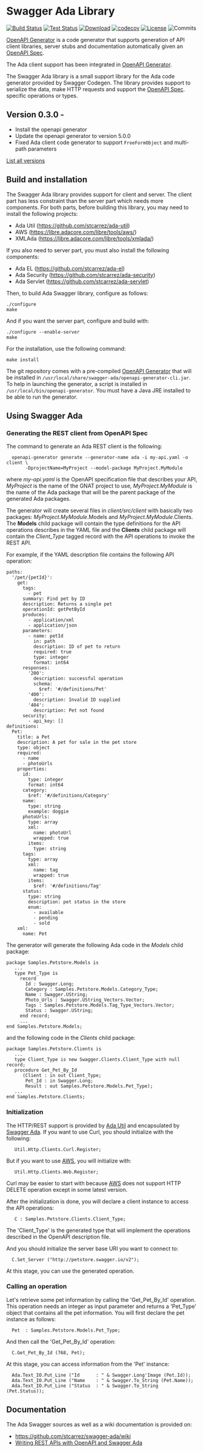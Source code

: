 # Swagger Ada Library

[![Build Status](https://img.shields.io/jenkins/s/http/jenkins.vacs.fr/Bionic-Ada-Swagger.svg)](https://jenkins.vacs.fr/job/Bionic-Ada-Swagger/)
[![Test Status](https://img.shields.io/jenkins/t/http/jenkins.vacs.fr/Bionic-Ada-Swagger.svg)](https://jenkins.vacs.fr/job/Bionic-Ada-Swagger/)
[![Download](https://img.shields.io/badge/download-0.1.0-brightgreen.svg)](http://download.vacs.fr/swagger-ada/swagger-ada-0.1.0.tar.gz)
[![codecov](https://codecov.io/gh/stcarrez/swagger-ada/branch/master/graph/badge.svg)](https://codecov.io/gh/stcarrez/swagger-ada)
[![License](https://img.shields.io/badge/license-APACHE2-blue.svg)](LICENSE)
![Commits](https://img.shields.io/github/commits-since/stcarrez/swagger-ada/0.1.0.svg)

[OpenAPI Generator](https://github.com/OpenAPITools/openapi-generator) is a code generator that supports generation of
API client libraries, server stubs and documentation automatically
given an [OpenAPI Spec](https://github.com/OAI/OpenAPI-Specification).

The Ada client support has been integrated in [OpenAPI Generator](https://github.com/OpenAPITools/openapi-generator).

The Swagger Ada library is a small support library for the Ada code generator
provided by Swagger Codegen.  The library provides support to serialize the data,
make HTTP requests and support the [OpenAPI Spec](https://github.com/OAI/OpenAPI-Specification).
specific operations or types.

## Version 0.3.0 -

- Install the openapi generator
- Update the openapi generator to version 5.0.0
- Fixed Ada client code generator to support `FreeFormObject` and multi-path parameters

[List all versions](https://github.com/stcarrez/swagger-ada/blob/master/NEWS.md)

## Build and installation

The Swagger Ada library provides support for client and server.  The client part has
less constraint than the server part which needs more components.  For both parts,
before building this library, you may need to install the following projects:

* Ada Util      (https://github.com/stcarrez/ada-util)
* AWS      (https://libre.adacore.com/libre/tools/aws/)
* XMLAda   (https://libre.adacore.com/libre/tools/xmlada/)

If you also need to server part, you must also install the following components:

* Ada EL        (https://github.com/stcarrez/ada-el)
* Ada Security  (https://github.com/stcarrez/ada-security)
* Ada Servlet   (https://github.com/stcarrez/ada-servlet)

Then, to build Ada Swagger library, configure as follows:
```
./configure
make
```

And if you want the server part, configure and build with:
```
./configure --enable-server
make
```

For the installation, use the following command:
```
make install
```

The git repository comes with a pre-compiled [OpenAPI Generator](https://github.com/OpenAPITools/openapi-generator)
that will be installed in `/usr/local/share/swagger-ada/openapi-generator-cli.jar`.  To help in launching the
generator, a script is installed in `/usr/local/bin/openapi-generator`.  You must have a Java JRE installed
to be able to run the generator.

## Using Swagger Ada

### Generating the REST client from OpenAPI Spec

The command to generate an Ada REST client is the following:
```
  openapi-generator generate --generator-name ada -i my-api.yaml -o client \
       -DprojectName=MyProject --model-package MyProject.MyModule
```
where *my-api.yaml* is the OpenAPI specification file that describes your API,
*MyProject* is the name of the GNAT project to use,
*MyProject.MyModule* is the name of the Ada package that will be the parent
package of the generated Ada packages.

The generator will create several files in *client/src/client* with basically
two packages: *MyProject.MyModule*.Models and *MyProject.MyModule*.Clients.
The **Models** child package will contain the type definitions for the
API operations describes in the YAML file and the **Clients** child package
will contain the *Client_Type* tagged record with the API operations to
invoke the REST API.

For example, if the YAML description file contains the following API
operation:
```
paths:
  '/pet/{petId}':
    get:
      tags:
        - pet
      summary: Find pet by ID
      description: Returns a single pet
      operationId: getPetById
      produces:
        - application/xml
        - application/json
      parameters:
        - name: petId
          in: path
          description: ID of pet to return
          required: true
          type: integer
          format: int64
      responses:
        '200':
          description: successful operation
          schema:
            $ref: '#/definitions/Pet'
        '400':
          description: Invalid ID supplied
        '404':
          description: Pet not found
      security:
        - api_key: []
definitions:
  Pet:
    title: a Pet
    description: A pet for sale in the pet store
    type: object
    required:
      - name
      - photoUrls
    properties:
      id:
        type: integer
        format: int64
      category:
        $ref: '#/definitions/Category'
      name:
        type: string
        example: doggie
      photoUrls:
        type: array
        xml:
          name: photoUrl
          wrapped: true
        items:
          type: string
      tags:
        type: array
        xml:
          name: tag
          wrapped: true
        items:
          $ref: '#/definitions/Tag'
      status:
        type: string
        description: pet status in the store
        enum:
          - available
          - pending
          - sold
    xml:
      name: Pet
```

The generator will generate the following Ada code in the *Models* child package:
```
package Samples.Petstore.Models is
   ...
   type Pet_Type is
     record
       Id : Swagger.Long;
       Category : Samples.Petstore.Models.Category_Type;
       Name : Swagger.UString;
       Photo_Urls : Swagger.UString_Vectors.Vector;
       Tags : Samples.Petstore.Models.Tag_Type_Vectors.Vector;
       Status : Swagger.UString;
     end record;
     ...
end Samples.Petstore.Models;
```

and the following code in the *Clients* child package:

```
package Samples.Petstore.Clients is
   ...
   type Client_Type is new Swagger.Clients.Client_Type with null record;
   procedure Get_Pet_By_Id
      (Client : in out Client_Type;
       Pet_Id : in Swagger.Long;
       Result : out Samples.Petstore.Models.Pet_Type);
   ...
end Samples.Petstore.Clients;
```

### Initialization

The HTTP/REST support is provided by [Ada Util](https://github.com/stcarrez/ada-util)
and encapsulated by [Swagger Ada](https://github.com/stcarrez/swagger-ada).  If you want
to use Curl, you should initialize with the following:

```
   Util.Http.Clients.Curl.Register;
```

But if you want to use [AWS](https://libre.adacore.com/libre/tools/aws/), you will initialize with:

```
   Util.Http.Clients.Web.Register;
```

Curl may be easier to start with because [AWS](https://libre.adacore.com/libre/tools/aws/)
does not support HTTP DELETE operation except in some latest version.

After the initialization is done, you will declare a client instance to access
the API operations:

```
   C : Samples.Petstore.Clients.Client_Type;
```

The 'Client_Type' is the generated type that will implement the operations
described in the OpenAPI description file.

And you should initialize the server base URI you want to connect to:

```
  C.Set_Server ("http://petstore.swagger.io/v2");
```

At this stage, you can use the generated operation.

### Calling an operation

Let's retrieve some pet information by calling the 'Get_Pet_By_Id' operation.
This operation needs an integer as input parameter and returns a 'Pet_Type'
object that contains all the pet information.   You will first declare
the pet instance as follows:

```
  Pet  : Samples.Petstore.Models.Pet_Type;
```

And then call the 'Get_Pet_By_Id' operation:

```
  C.Get_Pet_By_Id (768, Pet);
```

At this stage, you can access information from the 'Pet' instance:

```
  Ada.Text_IO.Put_Line ("Id      : " & Swagger.Long'Image (Pet.Id));
  Ada.Text_IO.Put_Line ("Name    : " & Swagger.To_String (Pet.Name));
  Ada.Text_IO.Put_Line ("Status  : " & Swagger.To_String (Pet.Status));
```

## Documentation

The Ada Swagger sources as well as a wiki documentation is provided on:

- https://github.com/stcarrez/swagger-ada/wiki
- [Writing REST APIs with OpenAPI and Swagger Ada](https://www.slideshare.net/StephaneCarrez1/writing-rest-apis-with-openapi-and-swagger-ada/StephaneCarrez1/writing-rest-apis-with-openapi-and-swagger-ada)

